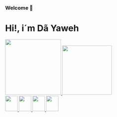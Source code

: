 ### Welcome 👋

<h1>Hi!, i´m Dã Yaweh</h1>


 <div style = "display: inline-block">
  <a href="https://github.com/dayaweh">
  <img height="180em" src="https://github-readme-stats.vercel.app/api?username=dayaweh&show_icons=true&theme=dark&include_all_commits=true&count_private=true"/>
  <img height="160em" src="https://github-readme-stats.vercel.app/api/top-langs/?username=dayaweh&layout=compact&langs_count=7&theme=dark"/>
 </div>

  
  <div display="inline_block" padding-left="25">
     <img height="50" width="40" src="https://cdn.jsdelivr.net/gh/devicons/devicon/icons/html5/html5-original.svg"/>
     <img height="50" width="40" src="https://cdn.jsdelivr.net/gh/devicons/devicon/icons/javascript/javascript-original.svg" />
     <img height="50" width="40" src="https://cdn.jsdelivr.net/gh/devicons/devicon/icons/css3/css3-original.svg" />
     <img height="50" width="40" src="https://cdn.jsdelivr.net/gh/devicons/devicon/icons/git/git-original.svg" />
 </div> 
  
   ## 
   
